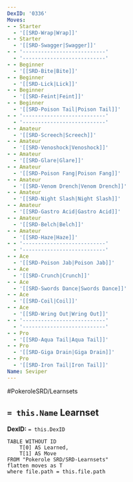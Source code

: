 ```yaml
---
DexID: '0336'
Moves:
- - Starter
  - '[[SRD-Wrap|Wrap]]'
- - Starter
  - '[[SRD-Swagger|Swagger]]'
- - '---------------------------'
  - '---------------------------'
- - Beginner
  - '[[SRD-Bite|Bite]]'
- - Beginner
  - '[[SRD-Lick|Lick]]'
- - Beginner
  - '[[SRD-Feint|Feint]]'
- - Beginner
  - '[[SRD-Poison Tail|Poison Tail]]'
- - '---------------------------'
  - '---------------------------'
- - Amateur
  - '[[SRD-Screech|Screech]]'
- - Amateur
  - '[[SRD-Venoshock|Venoshock]]'
- - Amateur
  - '[[SRD-Glare|Glare]]'
- - Amateur
  - '[[SRD-Poison Fang|Poison Fang]]'
- - Amateur
  - '[[SRD-Venom Drench|Venom Drench]]'
- - Amateur
  - '[[SRD-Night Slash|Night Slash]]'
- - Amateur
  - '[[SRD-Gastro Acid|Gastro Acid]]'
- - Amateur
  - '[[SRD-Belch|Belch]]'
- - Amateur
  - '[[SRD-Haze|Haze]]'
- - '---------------------------'
  - '---------------------------'
- - Ace
  - '[[SRD-Poison Jab|Poison Jab]]'
- - Ace
  - '[[SRD-Crunch|Crunch]]'
- - Ace
  - '[[SRD-Swords Dance|Swords Dance]]'
- - Ace
  - '[[SRD-Coil|Coil]]'
- - Ace
  - '[[SRD-Wring Out|Wring Out]]'
- - '---------------------------'
  - '---------------------------'
- - Pro
  - '[[SRD-Aqua Tail|Aqua Tail]]'
- - Pro
  - '[[SRD-Giga Drain|Giga Drain]]'
- - Pro
  - '[[SRD-Iron Tail|Iron Tail]]'
Name: Seviper
---
```


#PokeroleSRD/Learnsets

## `= this.Name` Learnset

**DexID:** `= this.DexID`

```dataview
TABLE WITHOUT ID
    T[0] AS Learned,
    T[1] AS Move
FROM "Pokerole SRD/SRD-Learnsets"
flatten moves as T
where file.path = this.file.path
```
